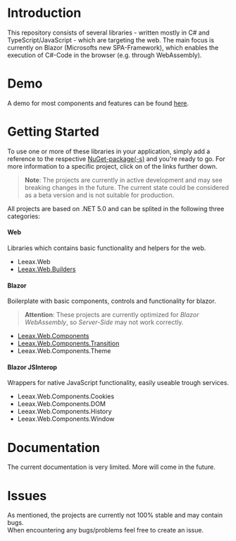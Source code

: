 # Introduction 
This repository consists of several libraries - written mostly in C# and TypeScript/JavaScript - which are targeting the web. The main focus is currently on Blazor (Microsofts new SPA-Framework), which enables the execution of C#-Code in the browser (e.g. through WebAssembly).

# Demo
A demo for most components and features can be found <ins>[here](https://Ieeax.github.io/web/)</ins>. 

# Getting Started
To use one or more of these libraries in your application, simply add a reference to the respective [NuGet-package(-s)](https://www.nuget.org/packages?q=Leeax.Web) and you're ready to go. For more information to a specific project, click on of the links further down.

> **Note**: The projects are currently in active development and may see breaking changes in the future. The current state could be considered as a beta version and is not suitable for production.

All projects are based on .NET 5.0 and can be splited in the following three categories:

#### Web
Libraries which contains basic functionality and helpers for the web.
- Leeax.Web
- [Leeax.Web.Builders](docs/web-builders/GettingStarted.md)

#### Blazor
Boilerplate with basic components, controls and functionality for blazor.
> **Attention**: These projects are currently optimized for _Blazor WebAssembly_, so _Server-Side_ may not work correctly.
- [Leeax.Web.Components](docs/web-components/GettingStarted.md)
- [Leeax.Web.Components.Transition](docs/web-components-transition/GettingStarted.md)
- Leeax.Web.Components.Theme

#### Blazor JSInterop
Wrappers for native JavaScript functionality, easily useable trough services.
- Leeax.Web.Components.Cookies
- Leeax.Web.Components.DOM
- Leeax.Web.Components.History
- Leeax.Web.Components.Window

# Documentation
The current documentation is very limited. More will come in the future.

# Issues
As mentioned, the projects are currently not 100% stable and may contain bugs.<br>
When encountering any bugs/problems feel free to create an issue.
